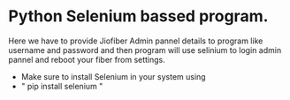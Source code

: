 # Python Selenium bassed program.
Here we have to provide Jiofiber Admin pannel details to program like username and password and then program will use selinium to login admin pannel and reboot your fiber from settings.
* Make sure to install Selenium in your system using
* " pip install selenium "

